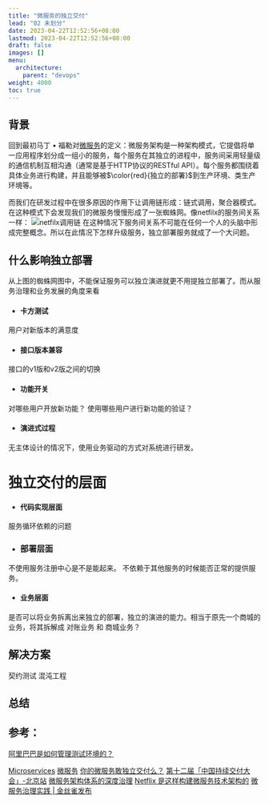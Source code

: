 ```yaml
---
title: "微服务的独立交付"
lead: "02 未划分"
date: 2023-04-22T12:52:56+08:00
lastmod: 2023-04-22T12:52:56+08:00
draft: false
images: []
menu:
  architecture:
    parent: "devops"
weight: 4000
toc: true
---
```


## 背景

回到最初马丁 • 福勒对[微服务](https://martinfowler.com/articles/microservices.html)的定义：微服务架构是一种架构模式，它提倡将单一应用程序划分成一组小的服务，每个服务在其独立的进程中，服务间采用轻量级的通信机制互相沟通（通常是基于HTTP协议的RESTful API）。每个服务都围绕着具体业务进行构建，并且能够被$\color{red}{独立的部署}$到生产环境、类生产环境等。

而我们在研发过程中在很多原因的作用下让调用链形成：链式调用，聚合器模式。在这种模式下会发现我们的微服务慢慢形成了一张蜘蛛网。像netfilx的服务间关系一样：
![netfilx调用链](images/devops/02-10-01.webp)
在这种情况下服务间关系不可能在任何一个人的头脑中形成完整概念。所以在此情况下怎样升级服务，独立部署服务就成了一个大问题。

## 什么影响独立部署

从上图的蜘蛛网图中，不能保证服务可以独立演进就更不用提独立部署了。而从服务治理和业务发展的角度来看

- #### 卡方测试
用户对新版本的满意度

- #### 接口版本兼容
接口的v1版和v2版之间的切换

- #### 功能开关
对哪些用户开放新功能？
使用哪些用户进行新功能的验证？

- #### 演进式过程
无主体设计的情况下，使用业务驱动的方式对系统进行研发。

# 独立交付的层面

- #### 代码实现层面
服务循环依赖的问题

- ### 部署层面

不使用服务注册中心是不是能起来。
不依赖于其他服务的时候能否正常的提供服务。

- #### 业务层面
是否可以将业务拆离出来独立的部署，独立的演进的能力。相当于原先一个商城的业务，将其拆解成 对账业务 和  商城业务？

## 解决方案


契约测试
混沌工程

## 总结


## 参考：
[阿里巴巴是如何管理测试环境的？](https://www.infoq.cn/article/AG6gBTD9w7j4sGjRDrWK)


[Microservices](https://martinfowler.com/articles/microservices.html)
[微服务](http://blog.cuicc.com/blog/2015/07/22/microservices/)
[你的微服务敢独立交付么？](https://www.jianshu.com/p/625476437c22)
[第十二届「中国持续交付大会」-北京站](https://www.itdks.com/Home/Act/apply?id=1676)
[微服务架构体系的深度治理](https://www.infoq.cn/article/q65dDiRTdSbF*E6Ki2P4)
[Netflix 是这样构建微服务技术架构的](https://zhuanlan.zhihu.com/p/31469970)
[微服务治理实践 | 金丝雀发布](https://mp.weixin.qq.com/s/T6mn1Pydhv6zRWUTzihf9A)
